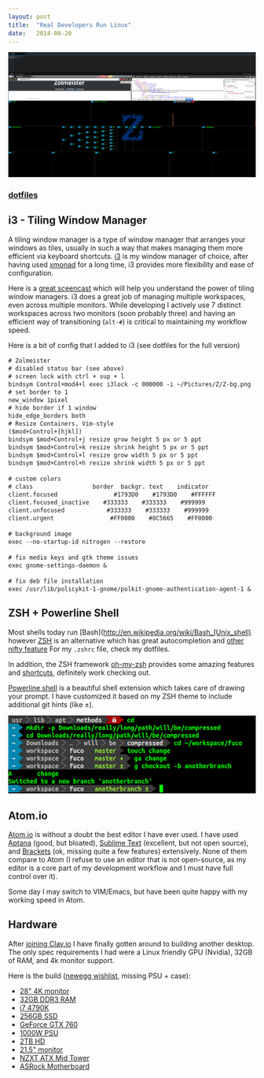 ```yaml
---
layout: post
title:  "Real Developers Run Linux"
date:   2014-08-20
---
```

[![desktop](/assets/images/desktop.png)](https://github.com/Zolmeister/dotfiles)

### [dotfiles](https://github.com/Zolmeister/dotfiles)

## i3 - Tiling Window Manager

A tiling window manager is a type of window manager that arranges your windows as tiles,
usually in such a way that makes managing them more efficient via keyboard shortcuts.
[i3](http://i3wm.org/) is my window manager of choice, after having used [xmonad](http://xmonad.org/)
for a long time, i3 provides more flexibility and ease of configuration.

Here is a [great sceencast](https://www.youtube.com/watch?v=Wx0eNaGzAZU) which will help you understand the power of tiling window managers.
i3 does a great job of managing multiple workspaces, even across multiple monitors.
While developing I actively use 7 distinct workspaces across two monitors (soon probably three)
and having an efficient way of transitioning (`alt-#`) is critical to maintaining my workflow speed.

Here is a bit of config that I added to i3 (see dotfiles for the full version)

```
# Zolmeister
# disabled status bar (see above)
# screen lock with ctrl + sup + l
bindsym Control+mod4+l exec i3lock -c 000000 -i ~/Pictures/Z/Z-bg.png
# set border to 1
new_window 1pixel
# hide border if 1 window
hide_edge_borders both
# Resize Containers, Vim-style                            ($mod+Control+[hjkl])
bindsym $mod+Control+j resize grow height 5 px or 5 ppt
bindsym $mod+Control+k resize shrink height 5 px or 5 ppt
bindsym $mod+Control+l resize grow width 5 px or 5 ppt
bindsym $mod+Control+h resize shrink width 5 px or 5 ppt

# custom colors
# class                 border  backgr. text    indicator
client.focused                #1793D0    #1793D0    #FFFFFF
client.focused_inactive    #333333    #333333    #999999
client.unfocused            #333333    #333333    #999999
client.urgent                #FF0000    #8C5665    #FF0000

# background image
exec --no-startup-id nitrogen --restore

# fix media keys and gtk theme issues
exec gnome-settings-daemon &

# fix deb file installation
exec /usr/lib/policykit-1-gnome/polkit-gnome-authentication-agent-1 &
```

## ZSH + Powerline Shell
Most shells today run [Bash](http://en.wikipedia.org/wiki/Bash_(Unix_shell)
however [ZSH](https://github.com/robbyrussell/oh-my-zsh) is an alternative which
has great autocompletion and [other nifty feature](http://www.slideshare.net/jaguardesignstudio/why-zsh-is-cooler-than-your-shell-16194692)
For my `.zshrc` file, check my dotfiles.

In addition, the ZSH framework [oh-my-zsh](https://github.com/robbyrussell/oh-my-zsh)
provides some amazing features and
[shortcuts](https://github.com/robbyrussell/oh-my-zsh/wiki/Cheatsheet),
definitely work checking out.

[Powerline shell](https://github.com/milkbikis/powerline-shell) is a beautiful
shell extension which takes care of drawing your prompt. I have customized it
based on my ZSH theme to include additional git hints (like ±).

[![shell](/assets/images/shell.png)](https://github.com/robbyrussell/oh-my-zsh)

## Atom.io

[Atom.io](https://atom.io/) is without a doubt the best editor I have ever used.
I have used [Aptana](http://www.aptana.com/) (good, but bloated),
[Sublime Text](http://www.sublimetext.com/) (excellent, but not open source),
and [Brackets](http://brackets.io/?lang=en) (ok, missing quite a few features) extensively.
None of them compare to Atom (I refuse to use an editor that is not open-source, as
my editor is a core part of my development workflow and I must have full control over it).

Some day I may switch to VIM/Emacs, but have been quite happy with my working speed in Atom.

## Hardware

After [joining Clay.io](http://zolmeister.com/2014/07/cto-cofounder-clay-io.html)
I have finally gotten around to building another desktop. The only spec requirements I had
were a Linux friendly GPU (Nvidia), 32GB of RAM, and 4k monitor support.

Here is the build ([newegg wishlist](http://secure.newegg.com/WishList/PublicWishDetail.aspx?WishListNumber=25084652), missing PSU + case):

  - [28" 4K monitor](http://www.newegg.com/Product/Product.aspx?Item=0JC-0007-00009)
  - [32GB DDR3 RAM](http://www.newegg.com/Product/Product.aspx?Item=N82E16820148800)
  - [i7 4790K](http://www.newegg.com/Product/Product.aspx?Item=N82E16819117369)
  - [256GB SSD](http://www.newegg.com/Product/Product.aspx?Item=N82E16820148820)
  - [GeForce GTX 760](http://www.newegg.com/Product/Product.aspx?Item=N82E16814127748)
  - [1000W PSU](http://www.amazon.com/gp/product/B003J89V0A/ref=oh_aui_detailpage_o03_s00?ie=UTF8&psc=1)
  - [2TB HD](http://www.newegg.com/Product/Product.aspx?Item=N82E16822148834)
  - [21.5" monitor](http://www.newegg.com/Product/Product.aspx?Item=N82E16824009316)
  - [NZXT ATX Mid Tower](http://www.newegg.com/Product/Product.aspx?Item=N82E16811146061)
  - [ASRock Motherboard](http://www.newegg.com/Product/Product.aspx?Item=N82E16813157372)
